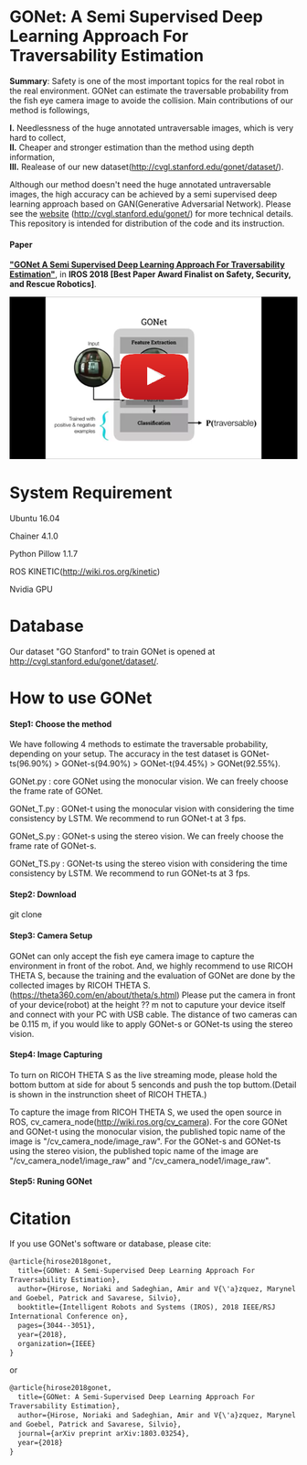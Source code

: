 # GONet: A Semi Supervised Deep Learning Approach For Traversability Estimation
 
**Summary**: Safety is one of the most important topics for the real robot in the real environment. GONet can estimate the traversable probability from the fish eye camera image to avoide the collision. Main contributions of our method is followings,

**I.** Needlessness of the huge annotated untraversable images, which is very hard to collect,  
**II.** Cheaper and stronger estimation than the method using depth information,   
**III.** Realease of our new dataset(http://cvgl.stanford.edu/gonet/dataset/).

Although our method doesn't need the huge annotated untraversable images, the high accuracy can be achieved by a semi supervised deep learning approach based on GAN(Generative Adversarial Network).
Please see the [website](http://cvgl.stanford.edu/gonet/) (http://cvgl.stanford.edu/gonet/) for more technical details. This repository is intended for distribution of the code and its instruction.

#### Paper
**["GONet A Semi Supervised Deep Learning Approach For Traversability Estimation"](http://cvgl.stanford.edu/gonet/)**, in **IROS 2018 [Best Paper Award Finalist on Safety, Security, and Rescue Robotics]**.


[![GONet summary video](misc/gonet_snapplay.png)](https://youtu.be/SmVsGQ2-dlM "Click to watch the video summarizing Gibson environment!")


System Requirement
=================
Ubuntu 16.04

Chainer 4.1.0

Python Pillow 1.1.7

ROS KINETIC(http://wiki.ros.org/kinetic)

Nvidia GPU


Database
=================
Our dataset "GO Stanford" to train GONet is opened at http://cvgl.stanford.edu/gonet/dataset/.

How to use GONet
=================

#### Step1: Choose the method
We have following 4 methods to estimate the traversable probability, depending on your setup. 
The accuracy in the test dataset is GONet-ts(96.90%) > GONet-s(94.90%) > GONet-t(94.45%) > GONet(92.55%).

GONet.py : core GONet using the monocular vision. We can freely choose the frame rate of GONet.

GONet_T.py : GONet-t using the monocular vision with considering the time consistency by LSTM. We recommend to run GONet-t at 3 fps.

GONet_S.py : GONet-s using the stereo vision. We can freely choose the frame rate of GONet-s.

GONet_TS.py : GONet-ts using the stereo vision with considering the time consistency by LSTM. We recommend to run GONet-ts at 3 fps.


#### Step2: Download
git clone 

#### Step3: Camera Setup
GONet can only accept the fish eye camera image to capture the environment in front of the robot.
And, we highly recommend to use RICOH THETA S, because the training and the evaluation of GONet are done by the collected images by RICOH THETA S.(https://theta360.com/en/about/theta/s.html)
Please put the camera in front of your device(robot) at the height ?? m not to caputure your device itself and connect with your PC with USB cable. The distance of two cameras can be 0.115 m, if you would like to apply GONet-s or GONet-ts using the stereo vision.

#### Step4: Image Capturing
To turn on RICOH THETA S as the live streaming mode, please hold the bottom buttom at side for about 5 senconds and push the top buttom.(Detail is shown in the instrunction sheet of RICOH THETA.)

To capture the image from RICOH THETA S, we used the open source in ROS, cv_camera_node(http://wiki.ros.org/cv_camera).
For the core GONet and GONet-t using the monocular vision, the published topic name of the image is "/cv_camera_node/image_raw".
For the GONet-s and GONet-ts using the stereo vision, the published topic name of the image are "/cv_camera_node1/image_raw" and "/cv_camera_node1/image_raw".



#### Step5: Runing GONet


Citation
=================

If you use GONet's software or database, please cite:
```
@article{hirose2018gonet,
  title={GONet: A Semi-Supervised Deep Learning Approach For Traversability Estimation},
  author={Hirose, Noriaki and Sadeghian, Amir and V{\'a}zquez, Marynel and Goebel, Patrick and Savarese, Silvio},
  booktitle={Intelligent Robots and Systems (IROS), 2018 IEEE/RSJ International Conference on},
  pages={3044--3051},
  year={2018},
  organization={IEEE}
}
```
or
```
@article{hirose2018gonet,
  title={GONet: A Semi-Supervised Deep Learning Approach For Traversability Estimation},
  author={Hirose, Noriaki and Sadeghian, Amir and V{\'a}zquez, Marynel and Goebel, Patrick and Savarese, Silvio},
  journal={arXiv preprint arXiv:1803.03254},
  year={2018}
}
```


